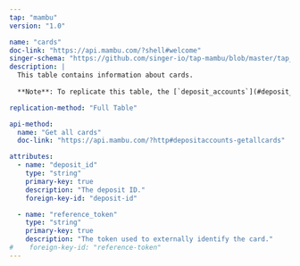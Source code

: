 ```yaml
---
tap: "mambu"
version: "1.0"

name: "cards"
doc-link: "https://api.mambu.com/?shell#welcome"
singer-schema: "https://github.com/singer-io/tap-mambu/blob/master/tap_mambu/schemas/cards.json"
description: |
  This table contains information about cards.
  
  **Note**: To replicate this table, the [`deposit_accounts`](#deposit_accounts) table must also be set to replicate.

replication-method: "Full Table"

api-method:
  name: "Get all cards"
  doc-link: "https://api.mambu.com/?http#depositaccounts-getallcards"

attributes:
  - name: "deposit_id"
    type: "string"
    primary-key: true
    description: "The deposit ID."
    foreign-key-id: "deposit-id"

  - name: "reference_token"
    type: "string"
    primary-key: true
    description: "The token used to externally identify the card."
#    foreign-key-id: "reference-token"
---
```

